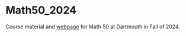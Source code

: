 # Math50_2024
Course material and [webpage](https://elevien.github.io/Math50_2024/)
 for Math 50 at Dartmouth in Fall of 2024. 